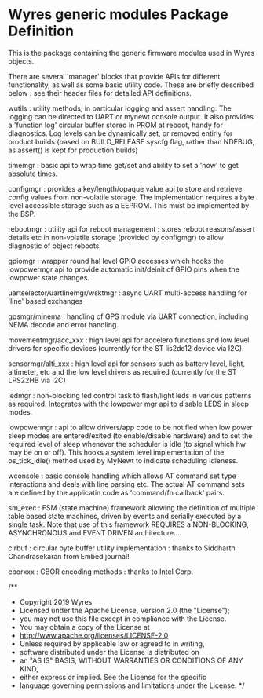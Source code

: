 # Wyres generic modules Package Definition

This is the package containing the generic firmware modules used in Wyres objects.

There are several 'manager' blocks that provide APIs for different functionality, as well as some basic utility code. These are briefly described below : see their header files for detailed API definitions.

wutils : utility methods, in particular logging and assert handling. The logging can be directed to UART or mynewt console output. It also provides a 'function log' circular buffer stored in PROM at reboot, handy for diagnostics. Log levels can be dynamically set, or removed entirly for product builds (based on BUILD_RELEASE syscfg flag, rather than NDEBUG, as assert() is kept for production builds)

timemgr : basic api to wrap time get/set and ability to set a 'now' to get absolute times.

configmgr : provides a key/length/opaque value api to store and retrieve config values from non-volatile storage. The implementation requires a byte level accessible storage such as a EEPROM. This must be implemented by the BSP.

rebootmgr : utility api for reboot management : stores reboot reasons/assert details etc in non-volatile storage (provided by configmgr) to allow diagnostic of object reboots.

gpiomgr : wrapper round hal level GPIO accesses which hooks the lowpowermgr api to provide automatic init/deinit of GPIO pins when the lowpower state changes.

uartselector/uartlinemgr/wsktmgr : async UART multi-access handling for 'line' based exchanges

gpsmgr/minema : handling of GPS module via UART connection, including NEMA decode and error handling.

movementmgr/acc_xxx : high level api for accelero functions and low level drivers for specific devices (currently for the ST lis2de12 device via I2C).

sensormgr/alti_xxx : high level api for sensors such as battery level, light, altimeter, etc and the low level drivers as required (currently for the ST LPS22HB via I2C)

ledmgr : non-blocking led control task to flash/light leds in various patterns as required. Integrates with the lowpower mgr api to disable LEDS in sleep modes.

lowpowermgr : api to allow drivers/app code to be notified when low power sleep modes are entered/exited (to enable/disable hardware) and to set the required level of sleep whenever the scheduler is idle (to signal which hw may be on or off). This hooks a system level implementation of the os_tick_idle() method used by MyNewt to indicate scheduling idleness.

wconsole : basic console handling which allows AT command set type interactions and deals with line parsing etc. The actual AT command sets are defined by the applicatin code as 'command/fn callback' pairs.

sm_exec : FSM (state machine) framework allowing the definition of multiple table based state machines, driven by events and serially executed by a single task. Note that use of this framework REQUIRES a NON-BLOCKING, ASYNCHRONOUS and EVENT DRIVEN architecture....

cirbuf : circular byte buffer utility implementation : thanks to Siddharth Chandrasekaran from Embed journal!

cborxxx : CBOR encoding methods : thanks to Intel Corp.

/**
 * Copyright 2019 Wyres
 * Licensed under the Apache License, Version 2.0 (the "License"); 
 * you may not use this file except in compliance with the License. 
 * You may obtain a copy of the License at
 *    http://www.apache.org/licenses/LICENSE-2.0
 * Unless required by applicable law or agreed to in writing, 
 * software distributed under the License is distributed on 
 * an "AS IS" BASIS, WITHOUT WARRANTIES OR CONDITIONS OF ANY KIND, 
 * either express or implied. See the License for the specific 
 * language governing permissions and limitations under the License.
*/

